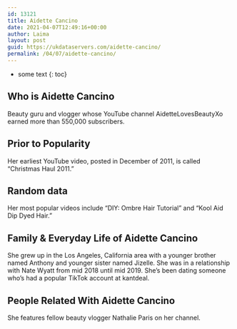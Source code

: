 ```yaml
---
id: 13121
title: Aidette Cancino
date: 2021-04-07T12:49:16+00:00
author: Laima
layout: post
guid: https://ukdataservers.com/aidette-cancino/
permalink: /04/07/aidette-cancino/
---
```


* some text
{: toc}


## Who is Aidette Cancino
                  
                  
                  
Beauty guru and vlogger whose YouTube channel AidetteLovesBeautyXo earned more than 550,000 subscribers.
                  
              
            
              
            
                
                
                
## Prior to Popularity
                  
                  
                  
Her earliest YouTube video, posted in December of 2011, is called &#8220;Christmas Haul 2011.&#8221;
                  
              
            
              
            
                
                
                
## Random data
                  
                  
                  
Her most popular videos include &#8220;DIY: Ombre Hair Tutorial&#8221; and &#8220;Kool Aid Dip Dyed Hair.&#8221;
                  
              
            
              
            
                
                
                
## Family & Everyday Life of Aidette Cancino
                  
                  
                  
She grew up in the Los Angeles, California area with a younger brother named Anthony and younger sister named Jizelle. She was in a relationship with Nate Wyatt from mid 2018 until mid 2019. She&#8217;s been dating someone who&#8217;s had a popular TikTok account at kantdeal.
                  
              
            
              
            
                
                
                
## People Related With Aidette Cancino
                  
                  
                  
She features fellow beauty vlogger Nathalie Paris on her channel.
                  
              
            
              
            
                
              
            
              
              
            
            
              
            
          
          
          